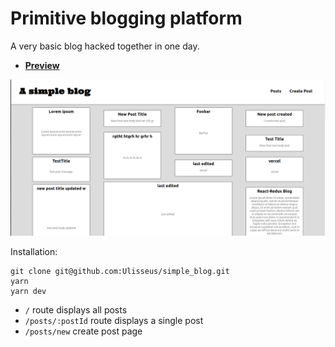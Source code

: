# Primitive blogging platform

A very basic blog hacked together in one day.

- [**Preview**](https://simple-blog-theta.vercel.app/)

![alt text](./public/layout.png)

Installation:

```
git clone git@github.com:Ulisseus/simple_blog.git
yarn
yarn dev
```

- `/` route displays all posts
- `/posts/:postId` route displays a single post
- `/posts/new` create post page
